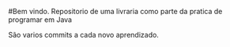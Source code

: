 #Bem vindo. Repositorio de uma livraria como parte da pratica de programar em Java

São varios commits a cada novo aprendizado.